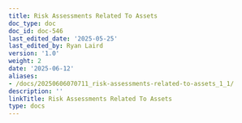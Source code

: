 ```yaml
---
title: Risk Assessments Related To Assets
doc_type: doc
doc_id: doc-546
last_edited_date: '2025-05-25'
last_edited_by: Ryan Laird
version: '1.0'
weight: 2
date: '2025-06-12'
aliases:
- /docs/20250606070711_risk-assessments-related-to-assets_1_1/
description: ''
linkTitle: Risk Assessments Related To Assets
type: docs
---
```


